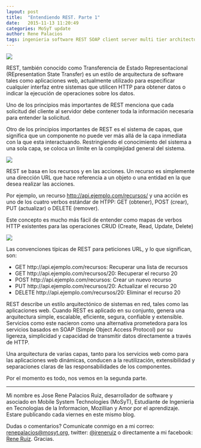 ```yaml
---
layout: post
title:  "Entendiendo REST. Parte 1"
date:   2015-11-13 11:20:49
categories: MoSyT update
author: Rene Palacios
tags: ingenieria software REST SOAP client server multi tier architecture CRUD backend
---
```


<img src='http://s3.postimg.org/tns7x92vn/REST_API.png' /><br />

REST, también conocido como Transferencia de Estado Representacional (REpresentation State Transfer) es un estilo de arquitectura de software tales como aplicaciones web, actualmente utilizado para especificar cualquier interfaz entre sistemas que utilicen HTTP para obtener datos o indicar la ejecución de operaciones sobre los datos.

Uno de los principios más importantes de REST menciona que cada solicitud del cliente al servidor debe contener toda la información necesaria para entender la solicitud.

Otro de los principios importantes de REST es el sistema de capas, que significa que un componente no puede ver más allá de la capa inmediata con la que esta interactuando. Restringiendo el conocimiento del sistema a una sola capa, se coloca un límite en la complejidad general del sistema.

<img src='http://s22.postimg.org/dj95h3uyp/3tier.jpg' /><br />

REST se basa en los recursos y en las acciones. Un recurso es simplemente una dirección URL que hace referencia a un objeto o una entidad en la que desea realizar las acciones.

Por ejemplo, un recurso http://api.ejemplo.com/recursos/ y una acción es uno de los cuatro verbos estándar de HTPP: GET (obtener), POST (crear), PUT (actualizar) o DELETE (remover).

Este concepto es mucho más fácil de entender como mapas de verbos HTTP existentes para las operaciones CRUD (Create, Read, Update, Delete)

<img src='http://s28.postimg.org/6662qoylp/mongodb_crud_operations1.png' /><br />

Las convenciones típicas de REST para peticiones URL, y lo que significan, son:

<ul>
  <li>GET http://api.ejemplo.com/recursos: Recuperar una lista de recursos</li>
  <li>GET http://api.ejemplo.com/recursos/20: Recuperar el recurso 20</li>
  <li>POST http://api.ejemplo.com/recursos: Crear un nuevo recurso</li>
  <li>PUT http://api.ejemplo.com/recursos/20: Actualizar el recurso 20</li>
  <li>DELETE http://api.ejemplo.com/recursos/20: Eliminar el recurso 20</li>
</ul>

REST describe un estilo arquitectónico de sistemas en red, tales como las aplicaciones web. Cuando REST es aplicado en su conjunto, genera una arquitectura simple, escalable, eficiente, segura, confiable y extensible. Servicios como este nacieron como una alternativa prometedora para los servicios basados en SOAP (Simple Object Access Protocol) por su ligereza, simplicidad  y capacidad de transmitir datos directamente a través de HTTP.

Una arquitectura de varias capas, tanto para los servicios web como para las aplicaciones web dinámicas, conducen a la reutilización, extensibilidad  y separaciones claras de las responsabilidades de los componentes.

Por el momento es todo, nos vemos en la segunda parte.

___
Mi nombre es Jose Rene Palacios Ruiz, desarrollador de software y asociado en Mobile System Technologies (MoSyT), Estudiante de Ingenieria en Tecnologias de la Informacion, Mozillian y Amor por el aprendizaje. Estare publicando cada viernes en este mismo blog.

Dudas o comentarios? Comunícate conmigo en a mi correo: renepalacios@mosyt.org, twitter: [@jreneruiz](https://twitter.com/jreneruiz) o directamente a mi facebook: [Rene Ruiz](https://fb.com/reneruizlml). Gracias.
